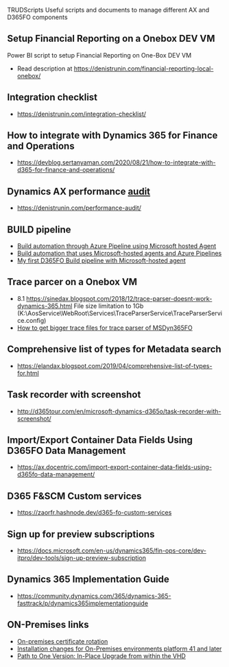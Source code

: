  TRUDScripts
Useful scripts and documents to manage different AX and D365FO components
## Setup Financial Reporting on a Onebox DEV VM
Power BI script to setup Financial Reporting on One-Box DEV VM
- Read description at https://denistrunin.com/financial-reporting-local-onebox/

## Integration checklist
- https://denistrunin.com/integration-checklist/

## How to integrate with Dynamics 365 for Finance and Operations
- https://devblog.sertanyaman.com/2020/08/21/how-to-integrate-with-d365-for-finance-and-operations/

## Dynamics AX performance [audit](https://github.com/TrudAX/TRUDScripts/blob/master/Performance/AX%20Technical%20Audit.md)
- https://denistrunin.com/performance-audit/

## BUILD pipeline 
- [Build automation through Azure Pipeline using Microsoft hosted Agent](https://community.dynamics.com/ax/b/axinthefield/posts/build-automation-through-azure-pipeline-using-microsoft-hosted-agent)
- [Build automation that uses Microsoft-hosted agents and Azure Pipelines](https://docs.microsoft.com/en-us/dynamics365/fin-ops-core/dev-itpro/dev-tools/hosted-build-automation)
- [My first D365FO Build pipeline with Microsoft-hosted agent](http://alexvoy.blogspot.com/2021/06/my-first-d365fo-build-pipeline-with.html)

## Trace parcer on a Onebox VM
- 8.1 https://sinedax.blogspot.com/2018/12/trace-parser-doesnt-work-dynamics-365.html File size limitation to 1Gb (K:\AosService\WebRoot\Services\TraceParserService\TraceParserService.config)
- [How to get bigger trace files for trace parser of MSDyn365FO](https://msdyn365fo.wordpress.com/2020/07/22/how-to-get-bigger-trace-files-for-trace-parser-of-msdyn365fo/)

## Comprehensive list of types for Metadata search 
- https://elandax.blogspot.com/2019/04/comprehensive-list-of-types-for.html

## Task recorder with screenshot 
- http://d365tour.com/en/microsoft-dynamics-d365o/task-recorder-with-screenshot/

## Import/Export Container Data Fields Using D365FO Data Management
- https://ax.docentric.com/import-export-container-data-fields-using-d365fo-data-management/

## D365 F&SCM Custom services
- https://zaorfr.hashnode.dev/d365-fo-custom-services

## Sign up for preview subscriptions
- https://docs.microsoft.com/en-us/dynamics365/fin-ops-core/dev-itpro/dev-tools/sign-up-preview-subscription

## Dynamics 365 Implementation Guide                 
- https://community.dynamics.com/365/dynamics-365-fasttrack/p/dynamics365implementationguide

## ON-Premises links
- [On-premises certificate rotation](https://community.dynamics.com/ax/b/axinthefield/posts/on-premises-certificate-rotation)
- [Installation changes for On-Premises environments platform 41 and later](https://community.dynamics.com/ax/b/axinthefield/posts/installation-changes-for-on-premises-environments-platform-41-and-later)
- [Path to One Version: In-Place Upgrade from within the VHD](https://community.dynamics.com/ax/b/axinthefield/posts/path-to-one-version-in-place-upgrade)
